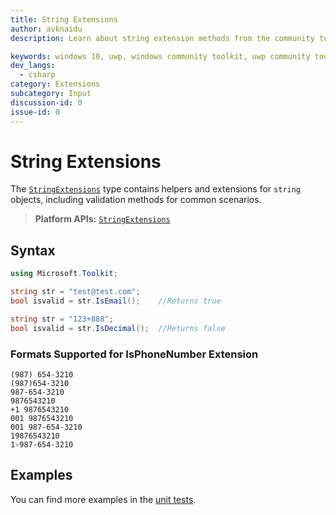 ```yaml
---
title: String Extensions
author: avknaidu
description: Learn about string extension methods from the community toolkit. See code examples, requirements, and API information.

keywords: windows 10, uwp, windows community toolkit, uwp community toolkit, uwp toolkit, Extensions, string
dev_langs:
  - csharp
category: Extensions
subcategory: Input
discussion-id: 0
issue-id: 0
---
```


# String Extensions

The [`StringExtensions`](/dotnet/api/microsoft.toolkit.StringExtensions) type contains helpers and extensions for `string` objects, including validation methods for common scenarios.

> **Platform APIs:** [`StringExtensions`](/dotnet/api/microsoft.toolkit.StringExtensions)

## Syntax

```csharp
using Microsoft.Toolkit;

string str = "test@test.com";
bool isvalid = str.IsEmail();    //Returns true

string str = "123+888";
bool isvalid = str.IsDecimal();  //Returns false
```

### Formats Supported for **IsPhoneNumber** Extension

```
(987) 654-3210
(987)654-3210
987-654-3210
9876543210
+1 9876543210
001 9876543210
001 987-654-3210
19876543210
1-987-654-3210
```

## Examples

You can find more examples in the [unit tests](https://github.com/windows-toolkit/WindowsCommunityToolkit/tree/rel/7.1.0/UnitTests).
